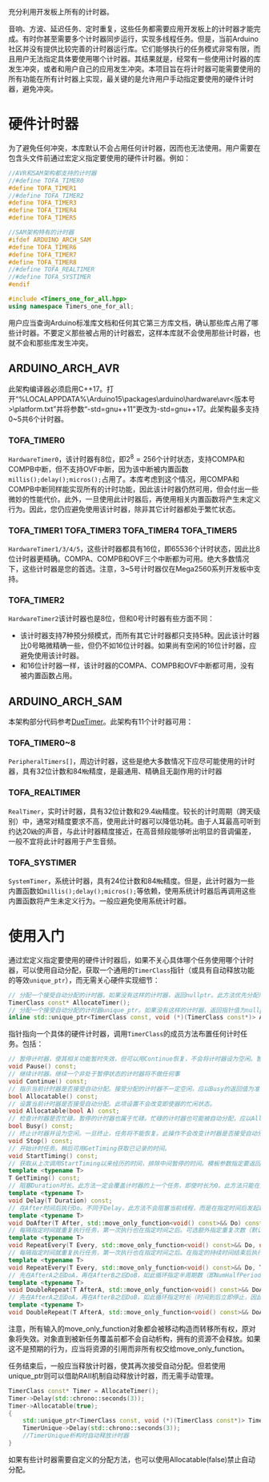 充分利用开发板上所有的计时器。

音响、方波、延迟任务、定时重复，这些任务都需要应用开发板上的计时器才能完成。有时你甚至需要多个计时器同步运行，实现多线程任务。但是，当前Arduino社区并没有提供比较完善的计时器运行库。它们能够执行的任务模式非常有限，而且用户无法指定具体要使用哪个计时器。其结果就是，经常有一些使用计时器的库发生冲突，或者和用户自己的应用发生冲突。本项目旨在将计时器可能需要使用的所有功能在所有计时器上实现，最关键的是允许用户手动指定要使用的硬件计时器，避免冲突。

# 硬件计时器
为了避免任何冲突，本库默认不会占用任何计时器，因而也无法使用。用户需要在包含头文件前通过宏定义指定要使用的硬件计时器。例如：
```C++
//AVR和SAM架构都支持的计时器
//#define TOFA_TIMER0
#define TOFA_TIMER1
//#define TOFA_TIMER2
#define TOFA_TIMER3
#define TOFA_TIMER4
#define TOFA_TIMER5

//SAM架构特有的计时器
#ifdef ARDUINO_ARCH_SAM
#define TOFA_TIMER6
#define TOFA_TIMER7
#define TOFA_TIMER8
//#define TOFA_REALTIMER
//#define TOFA_SYSTIMER
#endif

#include <Timers_one_for_all.hpp>
using namespace Timers_one_for_all;
```
用户应当查询Arduino标准库文档和任何其它第三方库文档，确认那些库占用了哪些计时器。不要定义那些被占用的计时器宏，这样本库就不会使用那些计时器，也就不会和那些库发生冲突。
## ARDUINO_ARCH_AVR
此架构编译器必须启用C++17。打开“%LOCALAPPDATA%\Arduino15\packages\arduino\hardware\avr\<版本号>\platform.txt”并将参数“-std=gnu++11”更改为-std=gnu++17。此架构最多支持0~5共6个计时器。
### TOFA_TIMER0
`HardwareTimer0`，该计时器有8位，即$2^8=256$个计时状态，支持COMPA和COMPB中断，但不支持OVF中断，因为该中断被内置函数`millis();delay();micros();`占用了。本库考虑到这个情况，用COMPA和COMPB中断同样能实现所有的计时功能，因此该计时器仍然可用，但会付出一些微妙的性能代价。此外，一旦使用此计时器后，再使用相关内置函数将产生未定义行为。因此，您仍应避免使用该计时器，除非其它计时器都处于繁忙状态。
### TOFA_TIMER1 TOFA_TIMER3 TOFA_TIMER4 TOFA_TIMER5
`HardwareTimer1/3/4/5`，这些计时器都具有16位，即65536个计时状态，因此比8位计时器更精确。COMPA、COMPB和OVF三个中断都为可用。绝大多数情况下，这些计时器是您的首选。注意，3~5号计时器仅在Mega2560系列开发板中支持。
### TOFA_TIMER2
`HardwareTimer2`该计时器也是8位，但和0号计时器有些方面不同：
- 该计时器支持7种预分频模式，而所有其它计时器都只支持5种。因此该计时器比0号略微精确一些，但仍不如16位计时器。如果尚有空闲的16位计时器，应避免使用该计时器。
- 和16位计时器一样，该计时器的COMPA、COMPB和OVF中断都可用，没有被内置函数占用。
## ARDUINO_ARCH_SAM
本架构部分代码参考[DueTimer](https://github.com/ivanseidel/DueTimer)。此架构有11个计时器可用：
### TOFA_TIMER0~8
`PeripheralTimers[]`，周边计时器，这些是绝大多数情况下应尽可能使用的计时器，具有32位计数和84㎒精度，是最通用、精确且无副作用的计时器
### TOFA_REALTIMER
`RealTimer`，实时计时器，具有32位计数和29.4㎑精度。较长的计时周期（跨天级别）中，通常对精度要求不高，使用此计时器可以降低功耗。由于人耳最高可听到约达20㎑的声音，与此计时器精度接近，在高音频段能够听出明显的音调偏差，一般不宜将此计时器用于产生音频。
### TOFA_SYSTIMER
`SystemTimer`，系统计时器，具有24位计数和84㎒精度。但是，此计时器为一些内置函数如`millis();delay();micros();`等依赖，使用系统计时器后再调用这些内置函数将产生未定义行为。一般应避免使用系统计时器。
# 使用入门
通过宏定义指定要使用的硬件计时器后，如果不关心具体哪个任务使用哪个计时器，可以使用自动分配，获取一个通用的`TimerClass`指针（或具有自动释放功能的等效`unique_ptr`），而无需关心硬件实现细节：
```C++
// 分配一个接受自动分配的计时器。如果没有这样的计时器，返回nullptr。此方法优先分配序数较大的的计时器（对SAM架构，优后分配实时计时器和系统计时器）。在进入setup之前调用此方法是未定义行为。被此方法分配返回的计时器将不再接受自动分配，需要手动设置Allocatable才能使其重新接受自动分配。
TimerClass const* AllocateTimer();
// 分配一个接受自动分配的计时器unique_ptr。如果没有这样的计时器，返回指针值为nullptr。此方法优先分配序数较大的的计时器（对SAM架构，优后分配实时计时器和系统计时器）。在进入setup之前调用此方法是未定义行为。此unique_ptr析构前计时器将不再接受自动分配。
inline std::unique_ptr<TimerClass const, void (*)(TimerClass const*)> AllocateTimerUnique();
```
指针指向一个具体的硬件计时器，调用`TimerClass`的成员方法布置任何计时任务。包括：
```C++
// 暂停计时器，使其相关功能暂时失效，但可以用Continue恢复，不会将计时器设为空闲。暂停一个已暂停的计时器将不做任何事。
void Pause() const;
// 继续计时器。继续一个非处于暂停状态的计时器将不做任何事
void Continue() const;
// 指示当前计时器是否接受自动分配。接受分配的计时器不一定空闲，应以Busy的返回值为准
bool Allocatable() const;
// 设置当前计时器是否接受自动分配。此项设置不会改变即使器的忙闲状态。
void Allocatable(bool A) const;
// 检查计时器是否忙碌。暂停的计时器也属于忙碌。忙碌的计时器也可能被自动分配，应以Allocatable的返回值为准
bool Busy() const;
// 终止计时器并设为空闲。一旦终止，任务将不能恢复。此操作不会改变计时器是否接受自动分配的状态。如果需要用新任务覆盖计时器上正在执行的其它任务，可以直接布置那个任务而无需先Stop。Stop确保上次布置任务的中断处理代码不再被执行，但不会还原已被任务修改的全局状态（如全局变量、引脚电平等）。
void Stop() const;
// 开始计时任务。稍后可用GetTiming获取已记录的时间。
void StartTiming() const;
// 获取从上次调用StartTiming以来经历的时间，排除中间暂停的时间。模板参数指定要返回的std::chrono::duration时间格式。如果上次StartTiming之后还调用了Stop或布置了其它任务，此方法将产生未定义行为。
template <typename T>
T GetTiming() const;
// 阻塞Duration时长。此方法一定会覆盖计时器的上一个任务，即使时长为0。此方法只能在主线程中使用，在中断处理函数中使用可能会永不返回。
template <typename T>
void Delay(T Duration) const;
// 在After时间后执行Do。不同于Delay，此方法不会阻塞当前线程，而是在指定时间后发起新的中断线程来执行任务。此方法一定会覆盖计时器的上一个任务，即使延时为0。
template <typename T>
void DoAfter(T After, std::move_only_function<void() const>&& Do) const;
// 每隔指定时间就重复执行任务，第一次执行也在指定时间之后。可选额外指定重复次数（默认无限重复）和所有重复结束后立即执行的回调。如果重复次数为0，此方法立即执行DoneCallback，不会覆盖计时器的上一个任务。
template <typename T>
void RepeatEvery(T Every, std::move_only_function<void() const>&& Do, uint64_t RepeatTimes = InfiniteRepeat, std::move_only_function<void() const>&& DoneCallback = []() {}) const;
// 每隔指定时间就重复执行任务，第一次执行也在指定时间之后。在指定的持续时间结束后执行回调。如果指定了DoneCallback，一定会覆盖计时器的上一个任务，即使持续时间为0。
template <typename T>
void RepeatEvery(T Every, std::move_only_function<void() const>&& Do, T RepeatDuration, std::move_only_function<void() const>&& DoneCallback = nullptr) const;
// 先在AfterA之后DoA，再在AfterB之后DoB，如此循环指定半周期数（即NumHalfPeriods为DoA和DoB被执行的次数之和，如果指定为奇数则DoA会比DoB多执行一次）。所有循环完毕后，可选执行一个回调。如果重复半周期数为0，此方法立即执行DoneCallback，不会覆盖计时器的上一个任务。
template <typename T>
void DoubleRepeat(T AfterA, std::move_only_function<void() const>&& DoA, T AfterB, std::move_only_function<void() const>&& DoB, uint64_t NumHalfPeriods = InfiniteRepeat, std::move_only_function<void() const>&& DoneCallback = []() {}) const;
// 先在AfterA之后DoA，再在AfterB之后DoB，如此循环指定时长（时间到后立即停止，因此DoA可能会比DoB多执行一次）。所有循环完毕后，可选执行一个回调。如果指定了DoneCallback，一定会覆盖计时器的上一个任务，即使持续时间为0。
template <typename T>
void DoubleRepeat(T AfterA, std::move_only_function<void() const>&& DoA, T AfterB, std::move_only_function<void() const>&& DoB, T RepeatDuration, std::move_only_function<void() const>&& DoneCallback = nullptr) const;
```
注意，所有输入的move_only_function对象都会被移动构造而转移所有权，原对象将失效。对象直到被新任务覆盖前都不会自动析构，拥有的资源不会释放。如果这不是预期的行为，应当将资源的引用而非所有权交给move_only_function。

任务结束后，一般应当释放计时器，使其再次接受自动分配。但若使用unique_ptr则可以借助RAII机制自动释放计时器，而无需手动管理。
```C++
TimerClass const* Timer = AllocateTimer();
Timer->Delay(std::chrono::seconds(3));
Timer->Allocatable(true);
{
	std::unique_ptr<TimerClass const, void (*)(TimerClass const*)> TimerUnique = AllocateTimerUnique();
	TimerUnique->Delay(std::chrono::seconds(3));
	//TimerUnique析构时自动释放计时器
}
```
如果有些计时器需要自定义的分配方法，也可以使用Allocatable(false)禁止自动分配。
